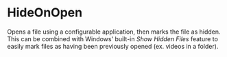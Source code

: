 # HideOnOpen
Opens a file using a configurable application, then marks the file as hidden. This can be combined with Windows' built-in _Show Hidden Files_ feature to easily mark files as having been previously opened (ex. videos in a folder).
